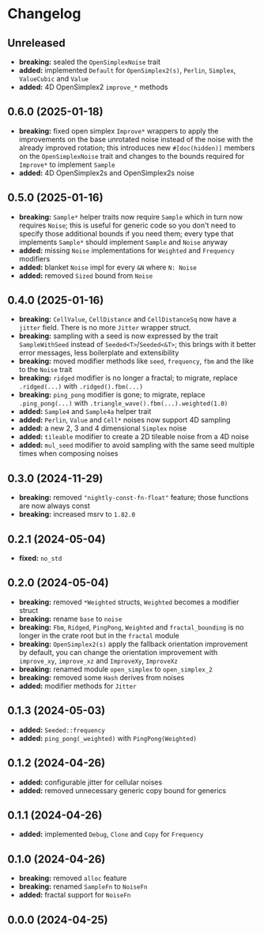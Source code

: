 # Changelog

## Unreleased
- **breaking:** sealed the `OpenSimplexNoise` trait
- **added:** implemented `Default` for `OpenSimplex2(s)`, `Perlin`, `Simplex`, `ValueCubic` and `Value`
- **added:** 4D OpenSimplex2 `improve_*` methods

## 0.6.0 (2025-01-18)
- **breaking:** fixed open simplex `Improve*` wrappers to apply the improvements on the base unrotated noise instead of the noise with the already improved rotation; this introduces new `#[doc(hidden)]` members on the `OpenSimplexNoise` trait and changes to the bounds required for `Improve*` to implement `Sample`
- **added:** 4D OpenSimplex2s and OpenSimplex2s noise

## 0.5.0 (2025-01-16)
- **breaking:** `Sample*` helper traits now require `Sample` which in turn now requires `Noise`; this is useful for generic code so you don't need to specify those additional bounds if you need them; every type that implements `Sample*` should implement `Sample` and `Noise` anyway
- **added:** missing `Noise` implementations for `Weighted` and `Frequency` modifiers
- **added:** blanket `Noise` impl for every `&N` where `N: Noise`
- **added:** removed `Sized` bound from `Noise`

## 0.4.0 (2025-01-16)
- **breaking:** `CellValue`, `CellDistance` and `CellDistanceSq` now have a `jitter` field. There is no more `Jitter` wrapper struct.
- **breaking:** sampling with a seed is now expressed by the trait `SampleWithSeed` instead of `Seeded<T>`/`Seeded<&T>`; this brings with it better error messages, less boilerplate and extensibility
- **breaking:** moved modifier methods like `seed`, `frequency`, `fbm` and the like to the `Noise` trait
- **breaking:** `ridged` modifier is no longer a fractal; to migrate, replace `.ridged(...)` with `.ridged().fbm(...)`
- **breaking:** `ping_pong` modifier is gone; to migrate, replace `.ping_pong(...)` with `.triangle_wave().fbm(...).weighted(1.0)`
- **added:** `Sample4` and `Sample4a` helper trait
- **added:** `Perlin`, `Value` and `Cell*` noises now support 4D sampling
- **added:** a new 2, 3 and 4 dimensional `Simplex` noise
- **added:** `tileable` modifier to create a 2D tileable noise from a 4D noise
- **added:** `mul_seed` modifier to avoid sampling with the same seed multiple times when composing noises

## 0.3.0 (2024-11-29)
- **breaking:** removed `"nightly-const-fn-float"` feature; those functions are now always const
- **breaking:** increased msrv to `1.82.0`

## 0.2.1 (2024-05-04)
- **fixed:** `no_std`

## 0.2.0 (2024-05-04)
- **breaking:** removed `*Weighted` structs, `Weighted` becomes a modifier struct
- **breaking:** rename `base` to `noise`
- **breaking:** `Fbm`, `Ridged`, `PingPong`, `Weighted` and `fractal_bounding` is no longer in the crate root but in the `fractal` module
- **breaking:** `OpenSimplex2(s)` apply the fallback orientation improvement by default, you can change the orientation improvement with `improve_xy`, `improve_xz` and `ImproveXy`, `ImproveXz`
- **breaking:** renamed module `open_simplex` to `open_simplex_2`
- **breaking:** removed some `Hash` derives from noises
- **added:** modifier methods for `Jitter`

## 0.1.3 (2024-05-03)
- **added:** `Seeded::frequency`
- **added:** `ping_pong(_weighted)` with `PingPong(Weighted)`

## 0.1.2 (2024-04-26)
- **added:** configurable jitter for cellular noises
- **added:** removed unnecessary generic copy bound for generics

## 0.1.1 (2024-04-26)
- **added:** implemented `Debug`, `Clone` and `Copy` for `Frequency`

## 0.1.0 (2024-04-26)
- **breaking:** removed `alloc` feature
- **breaking:** renamed `SampleFn` to `NoiseFn`
- **added:** fractal support for `NoiseFn`

## 0.0.0 (2024-04-25)
